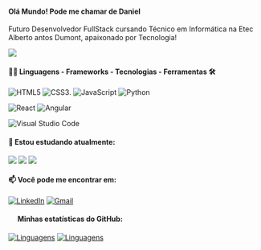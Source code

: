 #### Olá Mundo! Pode me chamar de Daniel 

Futuro Desenvolvedor FullStack cursando Técnico em Informática na Etec Alberto antos Dumont, apaixonado por Tecnologia!

<a href="https://visitorbadge.io/status?path=https%3A%2F%2Fgithub.com%2FDan1Nicolas"><img src="https://api.visitorbadge.io/api/combined?path=https%3A%2F%2Fgithub.com%2FDan1Nicolas&label=Visitantes%20(HOJE%2FTotal)&labelColor=%235b187e&countColor=%235b187e&labelStyle=upper" /></a>

<div style="width: max-content;">

#### 👨‍💻 Linguagens - Frameworks - Tecnologias - Ferramentas  🛠

![HTML5](https://img.shields.io/badge/HTML-000?style=for-the-badge&logo=html5&logoColor=30A3DC)
![CSS3](https://img.shields.io/badge/CSS3-000?style=for-the-badge&logo=css3&logoColor=E94D5F).
![JavaScript](https://img.shields.io/badge/JavaScript-000?style=for-the-badge&logo=javascript&logoColor=30A3DC)
![Python](https://img.shields.io/badge/python-000?style=for-the-badge&logo=python&logoColor=30A3DC)</div>

![React](https://img.shields.io/badge/React-000?style=for-the-badge&logo=react&logoColor=30A3DC)
![Angular](https://img.shields.io/badge/Angular-000?style=for-the-badge&logo=angular&logoColor=30A3DC)</div>


![Visual Studio Code](https://img.shields.io/badge/visual-000?style=for-the-badge&logo=visual-studio-code&logoColor=30A3DC)

#### 🌱 Estou estudando atualmente:
<div>
<img src="https://img.shields.io/badge/React-000?style=for-the-badge&logo=react&logoColor=30A3DC" />
<img src="https://img.shields.io/badge/Angular-000?style=for-the-badge&logo=angular&logoColor=30A3DC" />
<img src="https://img.shields.io/badge/JavaScript-000?style=for-the-badge&logo=javascript&logoColor=30A3DC" />
</div>

#### 📫 Você pode me encontrar em:

[![LinkedIn](https://img.shields.io/badge/-LinkedIn-%230A66C2?style=flat-square&labelColor=%230A66C2&logo=linkedin&logoColor=black&link=https://https://www.linkedin.com/in/daniel-leoterio-153561261/)](https://www.linkedin.com/in/daniel-leoterio-153561261/)
[![Gmail](https://img.shields.io/badge/danielnicolas.leoterio@gmail.com-%230078D4.svg?style=flat-square&logo=gmail&logoColor=black&link=mailto:danielnicolas.leoterio@gmail.com
)](mailto:danielnicolas.leoterio@gmail.com
)




#### <img src="https://github.githubassets.com/images/modules/logos_page/GitHub-Mark.png" width="15" style="vertical-align: middle;"> Minhas estatísticas do GitHub: 
[![Linguagens](https://github-readme-stats.vercel.app/api?username=Dan1Nicolas&show_icons=true&locale=pt-BR&&theme=dark)](https://github.com/Dan1Nicolas?tab=repositories)
[![Linguagens](https://github-readme-stats.vercel.app/api/top-langs/?username=Dan1Nicolas&layout=compact&locale=pt-BR&&theme=dark)](https://github.com/Dan1Nicolas?tab=repositories)

#
